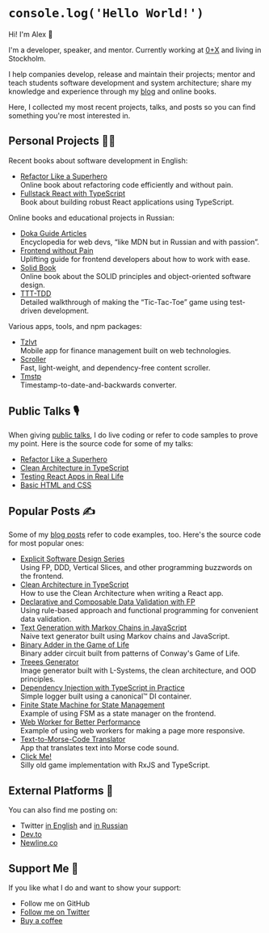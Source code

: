 # `console.log('Hello World!')`

Hi! I'm Alex 👋

I'm a developer, speaker, and mentor. Currently working at [0+X](https://0x.se) and living in Stockholm.

I help companies develop, release and maintain their projects; mentor and teach students software development and system architecture; share my knowledge and experience through my [blog](https://github.com/bespoyasov/www) and online books.

Here, I collected my most recent projects, talks, and posts so you can find something you're most interested in.

## Personal Projects 🧑‍💻

Recent books about software development in English:

- [Refactor Like a Superhero](https://github.com/bespoyasov/refactor-like-a-superhero-online-book)<br>Online book about refactoring code efficiently and without pain.
- [Fullstack React with TypeScript](https://www.newline.co/fullstack-react-with-typescript)<br>Book about building robust React applications using TypeScript.

Online books and educational projects in Russian:

- [Doka Guide Articles](https://github.com/doka-guide/content)<br>Encyclopedia for web devs, “like MDN but in Russian and with passion”.
- [Frontend without Pain](https://github.com/bespoyasov/front-not-pain)<br>Uplifting guide for frontend developers about how to work with ease.
- [Solid Book](https://github.com/bespoyasov/solidbook)<br>Online book about the SOLID principles and object-oriented software design.
- [TTT-TDD](https://github.com/bespoyasov/ttt-tdd)<br>Detailed walkthrough of making the “Tic-Tac-Toe” game using test-driven development.

Various apps, tools, and npm packages:

- [Tzlvt](https://mstryshk.in/tzlvt/)<br>Mobile app for finance management built on web technologies.
- [Scroller](https://github.com/bespoyasov/scroller)<br>Fast, light-weight, and dependency-free content scroller.
- [Tmstp](https://github.com/bespoyasov/tmstmp)<br>Timestamp-to-date-and-backwards converter.

## Public Talks 🎙

When giving [public talks](https://bespoyasov.me/talks/), I do live coding or refer to code samples to prove my point. Here is the source code for some of my talks:

- [Refactor Like a Superhero](https://github.com/bespoyasov/refactor-like-a-superhero-talk)
- [Clean Architecture in TypeScript](https://github.com/bespoyasov/frontend-clean-architecture)
- [Testing React Apps in Real Life](https://github.com/bespoyasov/testing-workshop)
- [Basic HTML and CSS](https://github.com/bespoyasov/traktor-html-css-workshop)

## Popular Posts ✍️

Some of my [blog posts](https://bespoyasov.me/blog/) refer to code examples, too. Here's the source code for most popular ones:

- [Explicit Software Design Series](https://github.com/bespoyasov/explicit-design)<br>Using FP, DDD, Vertical Slices, and other programming buzzwords on the frontend.
- [Clean Architecture in TypeScript](https://github.com/bespoyasov/frontend-clean-architecture)<br>How to use the Clean Architecture when writing a React app.
- [Declarative and Composable Data Validation with FP](https://github.com/bespoyasov/rule-based-data-validation)<br>Using rule-based approach and functional programming for convenient data validation.
- [Text Generation with Markov Chains in JavaScript](https://github.com/bespoyasov/text-generator)<br>Naive text generator built using Markov chains and JavaScript.
- [Binary Adder in the Game of Life](https://github.com/bespoyasov/binary-full-adder-in-the-game-of-life)<br>Binary adder circuit built from patterns of Conway's Game of Life.
- [Treees Generator](https://github.com/bespoyasov/treees)<br>Image generator built with L-Systems, the clean architecture, and OOD principles.
- [Dependency Injection with TypeScript in Practice](https://github.com/bespoyasov/di-ts-in-practice)<br>Simple logger built using a canonical™ DI container.
- [Finite State Machine for State Management](https://github.com/bespoyasov/fsm-example)<br>Example of using FSM as a state manager on the frontend.
- [Web Worker for Better Performance](https://github.com/bespoyasov/web-worker-example)<br>Example of using web workers for making a page more responsive.
- [Text-to-Morse-Code Translator](https://github.com/bespoyasov/morse)<br>App that translates text into Morse code sound.
- [Click Me!](https://github.com/bespoyasov/clickme)<br>Silly old game implementation with RxJS and TypeScript.

## External Platforms 📢

You can also find me posting on:

- Twitter [in English](http://twitter.com/bespoyasov_) and [in Russian](http://twitter.com/bespoyasov)
- [Dev.to](https://dev.to/bespoyasov)
- [Newline.co](https://www.newline.co/@bespoyasov)

## Support Me 💖

If you like what I do and want to show your support:

- Follow me on GitHub
- [Follow me on Twitter](https://twitter.com/bespoyasov_)
- [Buy a coffee](https://buymeacoffee.com/bespoyasov)
